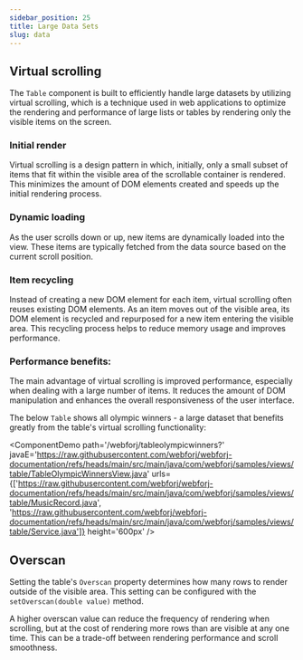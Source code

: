 ```yaml
---
sidebar_position: 25
title: Large Data Sets
slug: data
---
```


## Virtual scrolling

The `Table` component is built to efficiently handle large datasets by utilizing virtual scrolling, which  is a technique used in web applications to optimize the rendering and performance of large lists or tables by rendering only the visible items on the screen.

### Initial render

Virtual scrolling is a design pattern in which, initially, only a small subset of items that fit within the visible area of the scrollable container is rendered. This minimizes the amount of DOM elements created and speeds up the initial rendering process.

### Dynamic loading
As the user scrolls down or up, new items are dynamically loaded into the view. These items are typically fetched from the data source based on the current scroll position.

### Item recycling
Instead of creating a new DOM element for each item, virtual scrolling often reuses existing DOM elements. As an item moves out of the visible area, its DOM element is recycled and repurposed for a new item entering the visible area. This recycling process helps to reduce memory usage and improves performance.

### Performance benefits:

The main advantage of virtual scrolling is improved performance, especially when dealing with a large number of items. It reduces the amount of DOM manipulation and enhances the overall responsiveness of the user interface.

The below `Table` shows all olympic winners - a large dataset that benefits greatly from the table's virtual scrolling functionality:

<ComponentDemo
path='/webforj/tableolympicwinners?' 
javaE='https://raw.githubusercontent.com/webforj/webforj-documentation/refs/heads/main/src/main/java/com/webforj/samples/views/table/TableOlympicWinnersView.java'
urls={['https://raw.githubusercontent.com/webforj/webforj-documentation/refs/heads/main/src/main/java/com/webforj/samples/views/table/MusicRecord.java', 
'https://raw.githubusercontent.com/webforj/webforj-documentation/refs/heads/main/src/main/java/com/webforj/samples/views/table/Service.java']}
height='600px'
/>

## Overscan

Setting the table's `Overscan` property determines how many rows to render outside of the visible area. This setting can be configured with the `setOverscan(double value)` method.

A higher overscan value can reduce the frequency of rendering when scrolling, but at the cost of rendering more rows than are visible at any one time. This can be a trade-off between rendering performance and scroll smoothness.